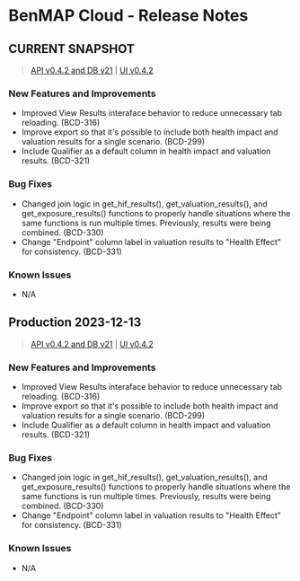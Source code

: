 # BenMAP Cloud - Release Notes

## CURRENT SNAPSHOT
> [API v0.4.2 and DB v21](https://github.com/BenMAPCE/BenCloudServer/tree/r0.4.2-release) | [UI v0.4.2](https://github.com/BenMAPCE/BenCloudServer/tree/r0.4.2-release)

### New Features and Improvements
* Improved View Results interaface behavior to reduce unnecessary tab reloading. (BCD-316)
* Improve export so that it's possible to include both health impact and valuation results for a single scenario.  (BCD-299)
* Include Qualifier as a default column in health impact and valuation results. (BCD-321)

### Bug Fixes
* Changed join logic in get_hif_results(), get_valuation_results(), and get_exposure_results() functions to properly handle situations where the same functions is run multiple times. Previously, results were being combined. (BCD-330)
* Change "Endpoint" column label in valuation results to "Health Effect" for consistency. (BCD-331)

### Known Issues
* N/A

## Production 2023-12-13
> [API v0.4.2 and DB v21](https://github.com/BenMAPCE/BenCloudServer/tree/r0.4.2-release) | [UI v0.4.2](https://github.com/BenMAPCE/BenCloudServer/tree/r0.4.2-release)

### New Features and Improvements
* Improved View Results interaface behavior to reduce unnecessary tab reloading. (BCD-316)
* Improve export so that it's possible to include both health impact and valuation results for a single scenario.  (BCD-299)
* Include Qualifier as a default column in health impact and valuation results. (BCD-321)

### Bug Fixes
* Changed join logic in get_hif_results(), get_valuation_results(), and get_exposure_results() functions to properly handle situations where the same functions is run multiple times. Previously, results were being combined. (BCD-330)
* Change "Endpoint" column label in valuation results to "Health Effect" for consistency. (BCD-331)

### Known Issues
* N/A
